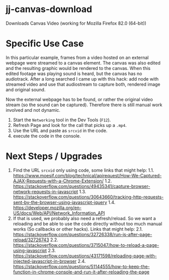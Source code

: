 # jj-canvas-download
Downloads Canvas Video (working for Mozilla Firefox 82.0 (64-bit))

# Specific Use Case
In this particular example, frames from a video hosted on an external webpage were streamed to a canvas element. The canvas was also edited and the resulting graphic would be rendered to the canvas. When this edited footage was playing sound is heard, but the canvas has no audiotrack. After a long searched I came up with this hack: add node with streamed video and use that audiostream to capture both, rendered image and original sound.

Now the external webpage has to be found, or rather the original video stream (so the sound can be captured). Therefore there is still manual work involved and not dynamic.
1. Start the `Networking` tool in the Dev Tools (`F12`).
2. Refresh Page and look for the call that picks up a `.mp4`.
3. Use the URL and paste as `srcvid` in the code.
4. execute the code in the console.

# Next Steps / Upgrades
1. Find the URL `srcvid` only using code, some links that might help:
  1.1. https://www.moesif.com/blog/technical/apirequest/How-We-Captured-AJAX-Requests-with-a-Chrome-Extension/
  1.2. https://stackoverflow.com/questions/49435341/capture-browser-network-requests-in-javascript
  1.3. https://stackoverflow.com/questions/30643660/tracking-http-requests-sent-by-the-browser-using-javascript-jquery
  1.4. https://developer.mozilla.org/en-US/docs/Web/API/Network_Information_API
2. If that is used, we probably also need a refresh/reload. So we want a reloading and be able to use the code directly without too much manual works (So callbacks or other hacks). Links that might help:
2.1. https://stackoverflow.com/questions/32726338/run-js-after-page-reload/32726743
2.2. https://stackoverflow.com/questions/3715047/how-to-reload-a-page-using-javascript
2.3. https://stackoverflow.com/questions/43171598/reloading-page-with-injected-javascript-in-browser
2.4. https://stackoverflow.com/questions/51144555/how-to-keep-the-function-in-chrome-console-and-run-it-after-reloading-the-page
